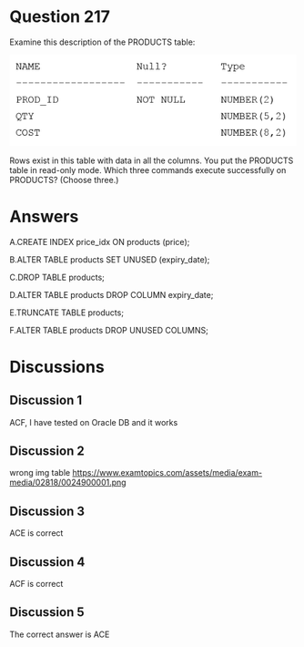 # Question 217
Examine this description of the PRODUCTS table:

![](../images/image105.png)
		
Rows exist in this table with data in all the columns. You put the PRODUCTS table in read-only mode.
Which three commands execute successfully on PRODUCTS? (Choose three.)

# Answers
A.CREATE INDEX price_idx ON products (price);

B.ALTER TABLE products SET UNUSED (expiry_date);

C.DROP TABLE products;

D.ALTER TABLE products DROP COLUMN expiry_date;

E.TRUNCATE TABLE products;

F.ALTER TABLE products DROP UNUSED COLUMNS;

# Discussions
## Discussion 1
ACF, I have tested on Oracle DB and it works

## Discussion 2
wrong img table https://www.examtopics.com/assets/media/exam-media/02818/0024900001.png

## Discussion 3
ACE is correct

## Discussion 4
ACF is correct

## Discussion 5
The correct answer is ACE


